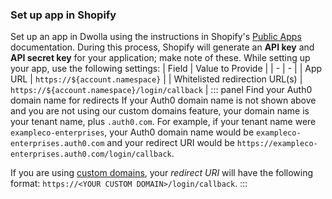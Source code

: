### Set up app in Shopify
Set up an app in Dwolla using the instructions in Shopify's [Public Apps](https://help.shopify.com/en/api/getting-started/authentication/public-authentication#generate-credentials-from-your-partner-dashboard) documentation. During this process, Shopify will generate an **API key** and **API secret key** for your application; make note of these.
While setting up your app, use the following settings:
| Field | Value to Provide |
| - | - |
| App URL | `https://${account.namespace}` |
| Whitelisted redirection URL(s) | `https://${account.namespace}/login/callback` |
::: panel Find your Auth0 domain name for redirects
If your Auth0 domain name is not shown above and you are not using our custom domains feature, your domain name is your tenant name, plus `.auth0.com`. For example, if your tenant name were `exampleco-enterprises`, your Auth0 domain name would be `exampleco-enterprises.auth0.com` and your redirect URI would be `https://exampleco-enterprises.auth0.com/login/callback`.

If you are using [custom domains](https://auth0.com/docs/custom-domains), your <dfn data-key="callback">redirect URI</dfn> will have the following format: `https://<YOUR CUSTOM DOMAIN>/login/callback`.
:::